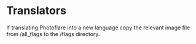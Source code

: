# Translators

If translating Photoflare into a new language copy the relevant image file from /all_flags to the /flags directory.
